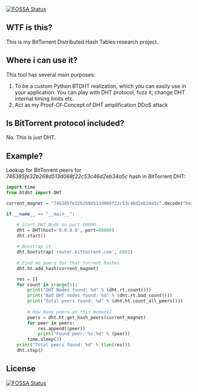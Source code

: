 [![FOSSA Status](https://app.fossa.com/api/projects/git%2Bgithub.com%2F0x0d%2Fdhtfck.svg?type=shield)](https://app.fossa.com/projects/git%2Bgithub.com%2F0x0d%2Fdhtfck?ref=badge_shield)

WTF is this?
----------------

This is my BitTorrent Distributed Hash Tables research project. 

Where i can use it?
-------------------
This tool has several main purposes:

1. To be a custom Python BTDHT realization, which you can easily use in your application. You can play with DHT protocol, fuzz it, change DHT internal timing limits etc.
2. Act as my Proof-Of-Concept of DHT amplification DDoS attack

Is BitTorrent protocol included?
--------------------------------
No. This is just DHT.

Example?
--------
Lookup for BitTorrent peers for *746385fe32b268d513d068f22c53c46d2eb34a5c* hash in BitTorrent DHT:

```python
import time
from btdht import DHT 

current_magnet = "746385fe32b268d513d068f22c53c46d2eb34a5c".decode("hex")

if __name__ == "__main__":

    # Start DHT Node on port 60000
    dht = DHT(host='0.0.0.0', port=60000)
    dht.start()
    
    # Boostrap it
    dht.bootstrap('router.bittorrent.com', 6881)
    
    # Find me peers for that torrent hashes
    dht.ht.add_hash(current_magnet)

    res = []  
    for count in xrange(5):
        print("DHT Nodes found: %d" % (dht.rt.count()))
        print("Bad DHT nodes found: %d" % (dht.rt.bad_count()))
        print("Total peers found: %d" % (dht.ht.count_all_peers()))
        
        # How many peers at this moment?
        peers = dht.ht.get_hash_peers(current_magnet)
        for peer in peers:
            res.append((peer))
            print("Found peer: %s:%d" % (peer))
        time.sleep(3)
    print("Total peers found: %d" % (len(res)))
    dht.stop()
```


## License
[![FOSSA Status](https://app.fossa.com/api/projects/git%2Bgithub.com%2F0x0d%2Fdhtfck.svg?type=large)](https://app.fossa.com/projects/git%2Bgithub.com%2F0x0d%2Fdhtfck?ref=badge_large)